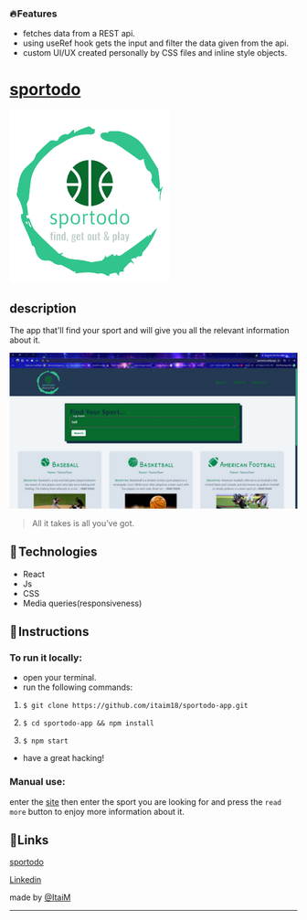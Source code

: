 ### 🔥 Features

- fetches data from a REST api.
- using useRef hook gets the input and filter the data given from the api.
- custom UI/UX created personally by CSS files and inline style objects.


# [sportodo](https://sportodo.netlify.app/)

![](https://github.com/itaim18/sportodo-app/blob/master/src/images/logo-sports.png)

## description

The app that'll find your sport and will give you all the relevant information about it.

![](https://github.com/itaim18/sportodo-app/blob/master/sportodo-desktop.jpeg)

> All it takes is all you’ve got.

## 🔧 Technologies

- React
- Js
- CSS
- Media queries(responsiveness)

## 📃 Instructions

### To run it locally:
- open your terminal.
- run the following commands:
1. `$ git clone https://github.com/itaim18/sportodo-app.git`

2. `$ cd sportodo-app && npm install`

3. `$ npm start`

- have a great hacking!

### Manual use:
enter the [site](https://sportodo.netlify.app/) then enter the sport you are looking for and press the `read more` button to enjoy more information about it.

## 🔗Links
[sportodo](http://localhost/)

[Linkedin](http://localhost/ "link title")

made by [@ItaiM](https://github.com/itaim18)

----
